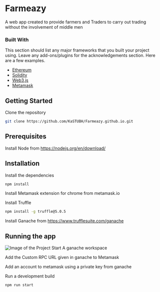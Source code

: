 # Farmeazy 
A web app created to provide farmers and Traders to carry out trading without the involvement of middle men

### Built With
This section should list any major frameworks that you built your project using. Leave any add-ons/plugins for the acknowledgements section. Here are a few examples.
* [Ethereum](https://ethereum.org/en/)
* [Solidity](https://solidity.readthedocs.io/en/v0.7.3/)
* [Web3.js](https://web3js.readthedocs.io/en/v1.3.0/)
* [Metamask](https://metamask.io/)


<!-- GETTING STARTED -->
## Getting Started
Clone the repository
```sh
git clone https://github.com/KaSTUBH/Farmeazy.github.io.git
```
<!-- PREREQUISITES-->
## Prerequisites
Install Node from https://nodejs.org/en/download/
<!-- INSTALLATION -->
## Installation
Install the dependencies
```sh
npm install
```
Install Metamask extension for chrome from metamask.io

Install Truffle
```sh
npm install -g truffle@5.0.5
```
Install Ganache from  https://www.trufflesuite.com/ganache

<!-- RUNNING THE APP -->
## Running the app
![Image of the Project](https://KaSTUBH/Farmeazy.github.io/public/RunningSnapshot.jpg)
Start A ganache workspace

Add the Custom RPC URL given in ganache to Metamask

Add an account to metamask using a private key from ganache

Run a development build
```sh
npm run start
```



